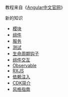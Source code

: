 教程来自《[Angular中文官网](https://angular.cn/docs)》

新的知识

- [模块](./module.md)
- [组件](./component.md)
- [服务](./service.md)
- [测试](./test.md)
- [生命周期钩子](./lifecycle-hook.md)
- [组件交互](./component-interaction.md)
- [Observable](./observable-rxjs/observable.md)
- [RXJS](./observable-rxjs/rxjs.md)
- [依赖注入](./dependency-injection.md)
- [CDK简介](./cdk.md)
- [风格指南](./style-guide.md)
